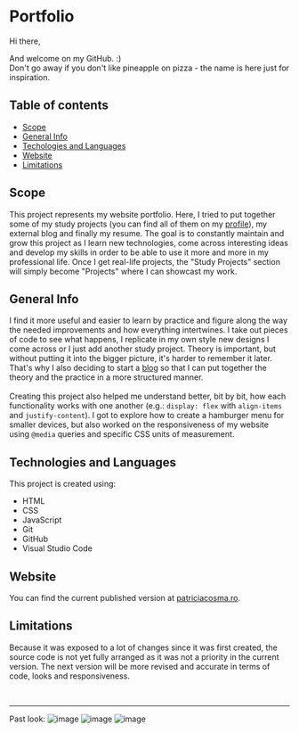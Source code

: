# Portfolio

Hi there, 

And welcome on my GitHub. :) <br>
Don't go away if you don't like pineapple on pizza - the name is here just for inspiration.

## Table of contents
* [Scope](#scope)
* [General Info](#general-info)
* [Techologies and Languages](#technologies-and-languages)
* [Website](#website)
* [Limitations](#limitations)

## Scope
This project represents my website portfolio. Here, I tried to put together some of my study projects (you can find all of them on my <a href="https://github.com/patricia-cosma?tab=repositories" target="_blank">profile</a>), my external blog and finally my resume. The goal is to constantly maintain and grow this project as I learn new technologies, come across interesting ideas and develop my skills in order to be able to use it more and more in my professional life. Once I get real-life projects, the "Study Projects" section will simply become "Projects" where I can showcast my work.

## General Info

I find it more useful and easier to learn by practice and figure along the way the needed improvements and how everything intertwines. I take out pieces of code to see what happens, I replicate in my own style new designs I come across or I just add another study project. Theory is important, but without putting it into the bigger picture, it's harder to remember it later. That's why I also deciding to start a <a href="https://dev.to/patriciacosma" target="_blank"> blog</a> so that I can put together the theory and the practice in a more structured manner.
<br><br>
Creating this project also helped me understand better, bit by bit, how each functionality works with one another (e.g.: `display: flex` with `align-items` and `justify-content`). I got to explore how to create a hamburger menu for smaller devices, but also worked on the responsiveness of my website using `@media` queries and specific CSS units of measurement.

## Technologies and Languages
This project is created using:
* HTML
* CSS
* JavaScript
* Git
* GitHub
* Visual Studio Code

## Website
You can find the current published version at <a href="https://patriciacosma.ro/" target="_blank">patriciacosma.ro</a>.

## Limitations
Because it was exposed to a lot of changes since it was first created, the source code is not yet fully arranged as it was not a priority in the current version. The next version will be more revised and accurate in terms of code, looks and responsiveness.

<br><hr>
Past look:
![image](https://user-images.githubusercontent.com/107708977/192814671-5d43ea7f-35d6-4fa1-b325-9f746dc9918d.png)
![image](https://user-images.githubusercontent.com/107708977/193074238-61cd5170-577b-4e2b-afb3-409be6e22ab6.png)
![image](https://user-images.githubusercontent.com/107708977/192815119-8ddec6bd-9352-4f25-aaad-b324554a6bb0.png)



